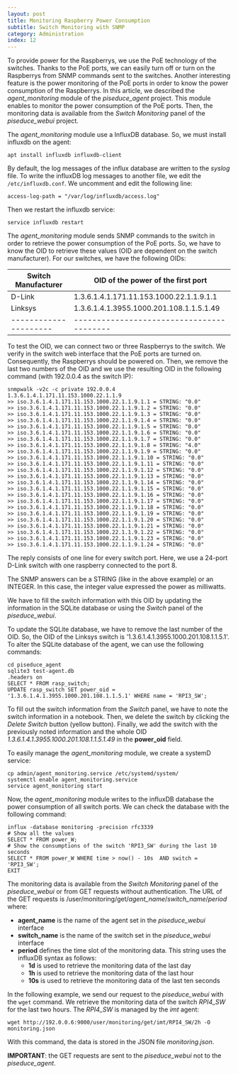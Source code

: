 ```yaml
---
layout: post
title: Monitoring Raspberry Power Consumption
subtitle: Switch Monitoring with SNMP
category: Administration
index: 12
---
```


To provide power for the Raspberrys, we use the PoE technology of the switches.
Thanks to the PoE ports, we can easily turn off or turn on the Raspberrys from
SNMP commands sent to the switches. Another interesting feature is the power
monitoring of the PoE ports in order to know the power consumption of the
Raspberrys. In this article, we described the *agent_monitoring* module of the
*piseduce_agent* project. This module enables to monitor the power consumption
of the PoE ports. Then, the monitoring data is available from the *Switch
Monitoring* panel of the *piseduce_webui* project.

The *agent_monitoring* module use a InfluxDB database. So, we must install
influxdb on the agent:
```
apt install influxdb influxdb-client
```
By default, the log messages of the influx database are written to the *syslog*
file. To write the influxDB log messages to another file, we edit the
`/etc/influxdb.conf`. We uncomment and edit the following line:
```
access-log-path = "/var/log/influxdb/access.log"
```
Then we restart the influxdb service:
```
service influxdb restart
```
The *agent_monitoring* module sends SNMP commands to the switch in order to
retrieve the power consumption of the PoE ports. So, we have to know the OID to
retrieve these values (OID are dependent on the switch manufacturer). For our
switches, we have the following OIDs:

| Switch Manufacturer   |    OID of the power of the first port    |
| --------------------- | -----------------------------------------| 
| D-Link                | 1.3.6.1.4.1.171.11.153.1000.22.1.1.9.1.1 |
| Linksys               | 1.3.6.1.4.1.3955.1000.201.108.1.1.5.1.49 |
| --------------------- | -----------------------------------------| 

To test the OID, we can connect two or three Raspberrys to the switch. We verify
in the switch web interface that the PoE ports are turned on. Consequently, the
Raspberrys should be powered on. Then, we remove the last two numbers of the OID
and we use the resulting OID in the following command (with 192.0.0.4 as the
switch IP):
```
snmpwalk -v2c -c private 192.0.0.4 1.3.6.1.4.1.171.11.153.1000.22.1.1.9
>> iso.3.6.1.4.1.171.11.153.1000.22.1.1.9.1.1 = STRING: "0.0"
>> iso.3.6.1.4.1.171.11.153.1000.22.1.1.9.1.2 = STRING: "0.0"
>> iso.3.6.1.4.1.171.11.153.1000.22.1.1.9.1.3 = STRING: "0.0"
>> iso.3.6.1.4.1.171.11.153.1000.22.1.1.9.1.4 = STRING: "0.0"
>> iso.3.6.1.4.1.171.11.153.1000.22.1.1.9.1.5 = STRING: "0.0"
>> iso.3.6.1.4.1.171.11.153.1000.22.1.1.9.1.6 = STRING: "0.0"
>> iso.3.6.1.4.1.171.11.153.1000.22.1.1.9.1.7 = STRING: "0.0"
>> iso.3.6.1.4.1.171.11.153.1000.22.1.1.9.1.8 = STRING: "4.0"
>> iso.3.6.1.4.1.171.11.153.1000.22.1.1.9.1.9 = STRING: "0.0"
>> iso.3.6.1.4.1.171.11.153.1000.22.1.1.9.1.10 = STRING: "0.0"
>> iso.3.6.1.4.1.171.11.153.1000.22.1.1.9.1.11 = STRING: "0.0"
>> iso.3.6.1.4.1.171.11.153.1000.22.1.1.9.1.12 = STRING: "0.0"
>> iso.3.6.1.4.1.171.11.153.1000.22.1.1.9.1.13 = STRING: "0.0"
>> iso.3.6.1.4.1.171.11.153.1000.22.1.1.9.1.14 = STRING: "0.0"
>> iso.3.6.1.4.1.171.11.153.1000.22.1.1.9.1.15 = STRING: "0.0"
>> iso.3.6.1.4.1.171.11.153.1000.22.1.1.9.1.16 = STRING: "0.0"
>> iso.3.6.1.4.1.171.11.153.1000.22.1.1.9.1.17 = STRING: "0.0"
>> iso.3.6.1.4.1.171.11.153.1000.22.1.1.9.1.18 = STRING: "0.0"
>> iso.3.6.1.4.1.171.11.153.1000.22.1.1.9.1.19 = STRING: "0.0"
>> iso.3.6.1.4.1.171.11.153.1000.22.1.1.9.1.20 = STRING: "0.0"
>> iso.3.6.1.4.1.171.11.153.1000.22.1.1.9.1.21 = STRING: "0.0"
>> iso.3.6.1.4.1.171.11.153.1000.22.1.1.9.1.22 = STRING: "0.0"
>> iso.3.6.1.4.1.171.11.153.1000.22.1.1.9.1.23 = STRING: "0.0"
>> iso.3.6.1.4.1.171.11.153.1000.22.1.1.9.1.24 = STRING: "0.0"
```

The reply consists of one line for every switch port. Here, we use a 24-port
D-Link switch with one raspberry connected to the port 8.

The SNMP answers can be a STRING (like in the above example) or an INTEGER. In
this case, the integer value expressed the power as milliwatts.

We have to fill the switch information with this OID by updating the
information in the SQLite database or using the *Switch* panel of the
*piseduce_webui*.

To update the SQLite database, we have to remove the last number of the OID. So,
the OID of the Linksys switch is '1.3.6.1.4.1.3955.1000.201.108.1.1.5.1'. To
alter the SQLite database of the agent, we can use the following commands:
```
cd piseduce_agent
sqlite3 test-agent.db
.headers on
SELECT * FROM rasp_switch;
UPDATE rasp_switch SET power_oid = '1.3.6.1.4.1.3955.1000.201.108.1.1.5.1' WHERE name = 'RPI3_SW';
```

To fill out the switch information from the *Switch* panel, we have to note the
switch information in a notebook. Then, we delete the switch by clicking the
*Delete Switch* button (yellow button). Finally, we add the switch with the
previously noted information and the whole OID
*1.3.6.1.4.1.3955.1000.201.108.1.1.5.1.49* in the **power_oid** field.

To easily manage the *agent_monitoring* module, we create a systemD service:
```
cp admin/agent_monitoring.service /etc/systemd/system/
systemctl enable agent_monitoring.service
service agent_monitoring start
```

Now, the *agent_monitoring* module writes to the influxDB database the power
consumption of all switch ports. We can check the database with the following
command:
```
influx -database monitoring -precision rfc3339
# Show all the values
SELECT * FROM power_W;
# Show the consumptions of the switch 'RPI3_SW' during the last 10 seconds
SELECT * FROM power_W WHERE time > now() - 10s  AND switch = 'RPI3_SW';
EXIT
```

The monitoring data is available from the *Switch Monitoring* panel of the
*piseduce_webui* or from GET requests without authentication. The URL of the GET
requests is /user/monitoring/get/*agent_name*/*switch_name*/*period* where:
* **agent_name** is the name of the agent set in the *piseduce_webui* interface
* **switch_name** is the name of the switch set in the *piseduce_webui* interface
* **period** defines the time slot of the monitoring data. This string uses the
  influxDB syntax as follows:
  * **1d** is used to retrieve the monitoring data of the last day
  * **1h** is used to retrieve the monitoring data of the last hour 
  * **10s** is used to retrieve the monitoring data of the last ten seconds

In the following example, we send our request to the *piseduce_webui* with the
`wget` command. We retrieve the monitoring data of the switch *RPI4_SW* for the
last two hours. The *RPI4_SW* is managed by the *imt* agent:
```
wget http://192.0.0.6:9000/user/monitoring/get/imt/RPI4_SW/2h -O monitoring.json
```
With this command, the data is stored in the JSON file *monitoring.json*.

**IMPORTANT**: the GET requests are sent to the *piseduce_webui* not to the
*piseduce_agent*.
